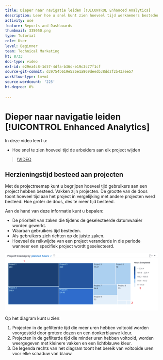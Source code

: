 ```yaml
---
title: Dieper naar navigatie leiden [!UICONTROL Enhanced Analytics]
description: Leer hoe u snel kunt zien hoeveel tijd werknemers besteden aan elk project in Workfront.
activity: use
feature: Reports and Dashboards
thumbnail: 335050.png
type: Tutorial
role: User
level: Beginner
team: Technical Marketing
kt: 8733
doc-type: video
exl-id: e29ea4c8-1d57-4dfa-b36c-e19c3c77f1cf
source-git-commit: d39754b619e526e1a869deedb38dd2f2b43aee57
workflow-type: tm+mt
source-wordcount: '225'
ht-degree: 0%

---
```


# Dieper naar navigatie leiden [!UICONTROL Enhanced Analytics]

In deze video leert u:

* Hoe snel te zien hoeveel tijd de arbeiders aan elk project wijden

>[!VIDEO](https://video.tv.adobe.com/v/335050/?quality=12)

## Herzieningstijd besteed aan projecten

Met de projectreemap kunt u begrijpen hoeveel tijd gebruikers aan een project hebben besteed. Vakken zijn projecten. De grootte van de doos toont hoeveel tijd aan het project in vergelijking met andere projecten werd besteed. Hoe groter de doos, des te meer tijd besteed.

Aan de hand van deze informatie kunt u bepalen:

* De prioriteit van zaken die tijdens de geselecteerde datumwaaier worden gewerkt.
* Waaraan gebruikers tijd besteden.
* Als gebruikers zich richten op de juiste zaken.
* Hoeveel de reikwijdte van een project veranderde in die periode wanneer een specifiek project wordt geselecteerd.

![Een afbeelding met een projectloopvlak met nummers op de gebieden die in de onderstaande opsommingstekens worden beschreven](assets/section-2-7.png)

Op het diagram kunt u zien:

1. Projecten in de gefilterde tijd die meer uren hebben voltooid worden voorgesteld door grotere dozen en een donkerblauwe kleur.
1. Projecten in de gefilterde tijd die minder uren hebben voltooid, worden weergegeven met kleinere vakken en een lichtblauwe kleur.
1. De legenda rechts van het diagram toont het bereik van voltooide uren voor elke schaduw van blauw.
